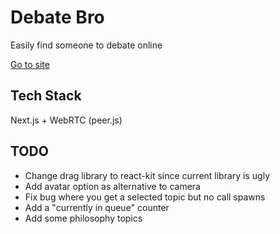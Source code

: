 # Debate Bro

Easily find someone to debate online

[Go to site](https://debate-bro.com/)

## Tech Stack

Next.js + WebRTC (peer.js)

## TODO
* Change drag library to react-kit since current library is ugly
* Add avatar option as alternative to camera
* Fix bug where you get a selected topic but no call spawns
* Add a "currently in queue" counter
* Add some philosophy topics
